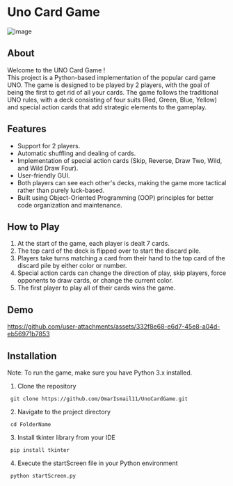 # Uno Card Game
![image](https://github.com/user-attachments/assets/8d274228-679d-4943-8d02-83869b633489)


## About
Welcome to the UNO Card Game !                                        
This project is a Python-based implementation of the popular card game UNO. The game is designed to be played by 2 players, with the goal of being the first to get rid of all your cards. The game follows the traditional UNO rules, with a deck consisting of four suits (Red, Green, Blue, Yellow) and special action cards that add strategic elements to the gameplay. 
## Features
- Support for 2 players.
- Automatic shuffling and dealing of cards.
- Implementation of special action cards (Skip, Reverse, Draw Two, Wild, and Wild Draw Four).
- User-friendly GUI.
- Both players can see each other's decks, making the game more tactical rather than purely luck-based.
- Built using Object-Oriented Programming (OOP) principles for better code organization and maintenance.
## How to Play
1. At the start of the game, each player is dealt 7 cards.
2. The top card of the deck is flipped over to start the discard pile.
3. Players take turns matching a card from their hand to the top card of the discard pile by either color or number.
4. Special action cards can change the direction of play, skip players, force opponents to draw cards, or change the current color.
5. The first player to play all of their cards wins the game.
## Demo
https://github.com/user-attachments/assets/332f8e68-e6d7-45e8-a04d-eb56971b7853

## Installation
Note: To run the game, make sure you have Python 3.x installed.
1. Clone the repository
```
 git clone https://github.com/OmarIsmail11/UnoCardGame.git
```
2. Navigate to the project directory
```
 cd FolderName
```
3. Install tkinter library from your IDE
```
 pip install tkinter 
```
4. Execute the startScreen file in your Python environment
```
 python startScreen.py 
```
